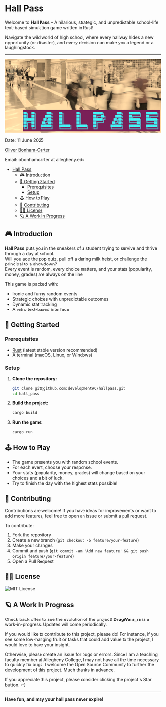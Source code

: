 # Hall Pass

Welcome to **Hall Pass** – A hilarious, strategic, and unpredictable school-life text-based simulation game written in Rust!

Navigate the wild world of high school, where every hallway hides a new opportunity (or disaster), and every decision can make you a legend or a laughingstock.

---
![Hall Pass Logo](graphics/hallway_logo.png)

Date: 11 June 2025

[Oliver Bonham-Carter](https://www.oliverbonhamcarter.com/)

Email: obonhamcarter at allegheny.edu

- [Hall Pass](#hall-pass)
  - [🎮 Introduction](#-introduction)
  - [🚀 Getting Started](#-getting-started)
    - [Prerequisites](#prerequisites)
    - [Setup](#setup)
  - [🕹️ How to Play](#️-how-to-play)
  - [🤝 Contributing](#-contributing)
  - [🛀🏻 License](#-license)
  - [🪐 A Work In Progress](#-a-work-in-progress)

## 🎮 Introduction

**Hall Pass** puts you in the sneakers of a student trying to survive and thrive through a day at school.  
Will you ace the pop quiz, pull off a daring milk heist, or challenge the principal to a showdown?  
Every event is random, every choice matters, and your stats (popularity, money, grades) are always on the line!

This game is packed with:
- Ironic and funny random events
- Strategic choices with unpredictable outcomes
- Dynamic stat tracking
- A retro text-based interface

## 🚀 Getting Started

### Prerequisites

- [Rust](https://www.rust-lang.org/tools/install) (latest stable version recommended)
- A terminal (macOS, Linux, or Windows)

### Setup

1. **Clone the repository:**
   ```sh
   git clone git@github.com:developmentAC/hallpass.git
   cd hall_pass
   ```

2. **Build the project:**
   ```sh
   cargo build
   ```

3. **Run the game:**
   ```sh
   cargo run
   ```

## 🕹️ How to Play

- The game presents you with random school events.
- For each event, choose your response.
- Your stats (popularity, money, grades) will change based on your choices and a bit of luck.
- Try to finish the day with the highest stats possible!

## 🤝 Contributing

Contributions are welcome! If you have ideas for improvements or want to add more features, feel free to open an issue or submit a pull request.

To contribute:

1. Fork the repository
2. Create a new branch (`git checkout -b feature/your-feature`)
3. Make your changes
4. Commit and push (`git commit -am 'Add new feature' && git push origin feature/your-feature`)
5. Open a Pull Request

## 🛀🏻 License

![MIT License](https://img.shields.io/bower/l/bootstrap)

## 🪐 A Work In Progress

Check back often to see the evolution of the project! **DrugWars_rs** is a work-in-progress. Updates will come periodically.

If you would like to contribute to this project, please do! For instance, if you see some low-hanging fruit or tasks that could add value to the project, I would love to have your insight.

Otherwise, please create an issue for bugs or errors. Since I am a teaching faculty member at Allegheny College, I may not have all the time necessary to quickly fix bugs. I welcome the Open Source Community to further the development of this project. Much thanks in advance.

If you appreciate this project, please consider clicking the project's Star button. :-)

---

**Have fun, and may your hall pass never expire!**